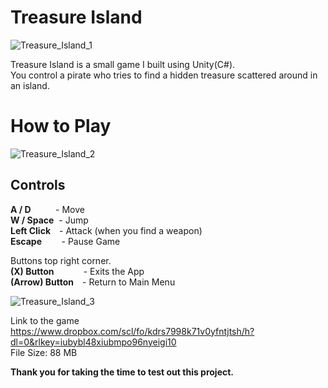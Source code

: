 # Treasure Island

![Treasure_Island_1](https://user-images.githubusercontent.com/115983223/200130834-10876920-b039-47a1-bc0c-6a4ef0a28e09.gif)

Treasure Island is a small game I built using Unity(C#).</br> 
You control a pirate who tries to find a hidden treasure scattered around in an island.

# How to Play

![Treasure_Island_2](https://user-images.githubusercontent.com/115983223/200130918-045eb4c5-f160-43ec-a06a-892e51b2aee5.gif)

## Controls

**A / D**&nbsp; &nbsp; &nbsp; &nbsp; &nbsp; - Move</br>
**W / Space**&nbsp; - Jump</br>
**Left Click** - Attack (when you find a weapon)</br>
**Escape**&nbsp;&nbsp;&nbsp;&nbsp;&nbsp;&nbsp;&nbsp;&nbsp;- Pause Game</br>

Buttons top right corner.</br>
**(X) Button**&nbsp;&nbsp;&nbsp;&nbsp;&nbsp;&nbsp;&nbsp;&nbsp;&nbsp;&nbsp;&nbsp;&nbsp;- Exits the App</br>
**(Arrow) Button** - Return to Main Menu</br>

![Treasure_Island_3](https://user-images.githubusercontent.com/115983223/200131968-5c47b92c-6186-408d-917e-3e57e03fcb22.gif)

Link to the game</br>
https://www.dropbox.com/scl/fo/kdrs7998k71v0yfntjtsh/h?dl=0&rlkey=iubybl48xiubmpo96nyeigi10</br>
File Size: 88 MB</br>

**Thank you for taking the time to test out this project.**

